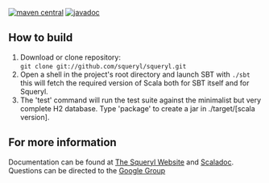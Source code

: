 [![maven central](https://maven-badges.herokuapp.com/maven-central/org.squeryl/squeryl_2.12/badge.svg)](https://maven-badges.herokuapp.com/maven-central/org.squeryl/squeryl_2.12)
[![javadoc](https://javadoc.io/badge2/org.squeryl/squeryl_2.13/javadoc.svg)](https://javadoc.io/doc/org.squeryl/squeryl_2.13)

## How to build
1. Download or clone repository:  
     `git clone git://github.com/squeryl/squeryl.git`
2. Open a shell in the project's root directory and launch SBT with `./sbt`
   this will fetch the required version of Scala both for
   SBT itself and for Squeryl.
3. The 'test' command will run the test suite against the
   minimalist but very complete H2 database.
   Type 'package' to create a jar in ./target/[scala version].

## For more information
Documentation can be found at [The Squeryl Website][1] and [Scaladoc][3]. Questions can be directed to the [Google Group][2]

[1]: https://www.squeryl.org
[2]: https://groups.google.com/forum/#!forum/squeryl
[3]: https://javadoc.io/doc/org.squeryl/squeryl_2.13
